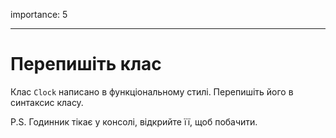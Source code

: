 importance: 5

---

# Перепишіть клас

Клас `Clock` написано в функціональному стилі. Перепишіть його в синтаксис класу.

P.S. Годинник тікає у консолі, відкрийте її, щоб побачити.
